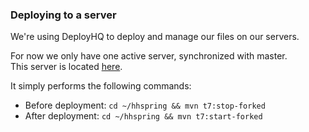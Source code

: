 ### Deploying to a server
We're using DeployHQ to deploy and manage our files on our servers.

For now we only have one active server, synchronized with master.  
This server is located [here](http://hartigehap.spring.ketelaar.me/hh/).

It simply performs the following commands:
- Before deployment: `cd ~/hhspring && mvn t7:stop-forked`
- After deployment: `cd ~/hhspring && mvn t7:start-forked`
